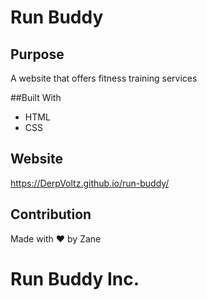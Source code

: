 # Run Buddy

## Purpose
A website that offers fitness training services

##Built With
* HTML
* CSS

## Website
https://DerpVoltz.github.io/run-buddy/

## Contribution
Made with ❤️ by Zane

# Run Buddy Inc.
